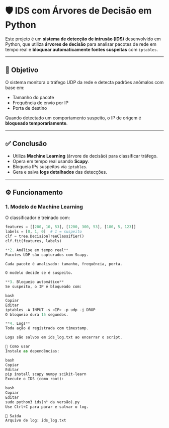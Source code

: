 # 🛡️ IDS com Árvores de Decisão em Python

Este projeto é um **sistema de detecção de intrusão (IDS)** desenvolvido em Python, que utiliza **árvores de decisão** para analisar pacotes de rede em tempo real e **bloquear automaticamente fontes suspeitas** com `iptables`.

---

## 🎯 Objetivo

O sistema monitora o tráfego UDP da rede e detecta padrões anômalos com base em:
- Tamanho do pacote
- Frequência de envio por IP
- Porta de destino

Quando detectado um comportamento suspeito, o IP de origem é **bloqueado temporariamente**.

---

## ✅ Conclusão

- Utiliza **Machine Learning** (árvore de decisão) para classificar tráfego.
- Opera em tempo real usando **Scapy**.
- Bloqueia IPs suspeitos via `iptables`.
- Gera e salva **logs detalhados** das detecções.

---

## ⚙️ Funcionamento

### 1. **Modelo de Machine Learning**
O classificador é treinado com:
```python
features = [[200, 10, 53], [1200, 300, 53], [180, 5, 123]]
labels = [0, 1, 0]  # 1 = suspeito
clf = tree.DecisionTreeClassifier()
clf.fit(features, labels)

**2. Análise em tempo real**
Pacotes UDP são capturados com Scapy.

Cada pacote é analisado: tamanho, frequência, porta.

O modelo decide se é suspeito.

**3. Bloqueio automático**
Se suspeito, o IP é bloqueado com:

bash
Copiar
Editar
iptables -A INPUT -s <IP> -p udp -j DROP
O bloqueio dura 15 segundos.

**4. Logs**
Toda ação é registrada com timestamp.

Logs são salvos em ids_log.txt ao encerrar o script.

🚀 Como usar
Instale as dependências:

bash
Copiar
Editar
pip install scapy numpy scikit-learn
Execute o IDS (como root):

bash
Copiar
Editar
sudo python3 ids(n° da versão).py
Use Ctrl+C para parar e salvar o log.

📁 Saída
Arquivo de log: ids_log.txt
